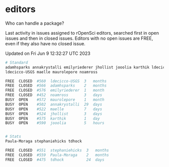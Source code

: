 # editors

Who can handle a package?

Last activity in issues assigned to rOpenSci editors, searched first in open
issues and then in closed issues. Editors with no open issues are FREE, even if
they also have no closed issue.


Updated on Fri Jun 9 12:32:27 UTC 2023

```bash
# Standard
adamhsparks annakrystalli emilyriederer jhollist jooolia karthik ldecicco
ldecicco-USGS maelle maurolepore noamross

FREE  CLOSED  #560  ldecicco-USGS  3   months
FREE  CLOSED  #566  adamhsparks    2   months
FREE  CLOSED  #576  emilyriederer  1   month
FREE  CLOSED  #452  noamross       3   days
BUSY  OPEN    #572  maurolepore    1   month
BUSY  OPEN    #502  annakrystalli  29  days
BUSY  OPEN    #522  maelle         7   days
BUSY  OPEN    #524  jhollist       3   days
BUSY  OPEN    #575  karthik        1   day
BUSY  OPEN    #590  jooolia        5   hours


# Stats
Paula-Moraga stephaniehicks tdhock

FREE  CLOSED  #551  stephaniehicks  3   months
FREE  CLOSED  #559  Paula-Moraga    2   months
FREE  CLOSED  #475  tdhock          24  days
```
